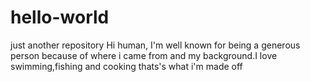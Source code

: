 # hello-world
just another repository
Hi human,
I'm well known for being a generous person because of where i came from and my background.I love swimming,fishing and cooking thats's what i'm made off
